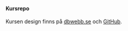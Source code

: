 #### Kursrepo

Kursen design finns på [dbwebb.se](https://dbwebb.se/kurser/design-v2) och [GitHub](https://github.com/mosbth/designv2).
